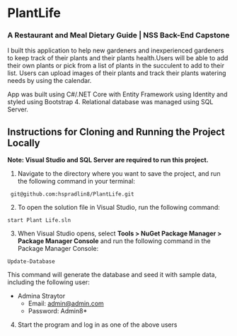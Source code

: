 # PlantLife
### A Restaurant and Meal Dietary Guide | NSS Back-End Capstone

I built this application to help new gardeners and inexperienced gardeners to keep track of their plants and their plants health.Users will be able to add their own plants or pick from a list of plants in the succulent to add to their list. Users can upload images of their plants and track their plants watering needs by using the calendar.   

App was built using C#/.NET Core with Entity Framework using Identity and styled using Bootstrap 4. Relational database was managed using SQL Server.

## Instructions for Cloning and Running the Project Locally
**Note: Visual Studio and SQL Server are required to run this project.**

1. Navigate to the directory where you want to save the project, and run the following command in your terminal:
```
 git@github.com:hspradlin8/PlantLife.git
```
2. To open the solution file in Visual Studio, run the following command: 
```
start Plant Life.sln
```
3. When Visual Studio opens, select **Tools > NuGet Package Manager > Package Manager Console** and run the following command in the Package Manager Console: 
```
Update-Database
```
This command will generate the database and seed it with sample data, including the following user:
* Admina Straytor
  * Email: admin@admin.com
  * Password: Admin8*

4. Start the program and log in as one of the above users
